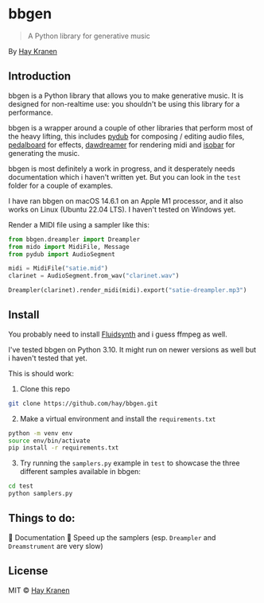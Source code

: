 # bbgen
> A Python library for generative music

By [Hay Kranen](http://www.haykranen.nl)

## Introduction
bbgen is a Python library that allows you to make generative music. It is designed for non-realtime use: you shouldn't be using this library for a performance.

bbgen is a wrapper around a couple of other libraries that perform most of the heavy lifting, this includes [pydub](https://pydub.com/) for composing / editing audio files, [pedalboard](https://spotify.github.io/pedalboard/index.html) for effects, [dawdreamer](https://github.com/DBraun/DawDreamer) for rendering midi and [isobar](https://ideoforms.github.io/isobar/) for generating the music.

bbgen is most definitely a work in progress, and it desperately needs documentation which i haven't written yet. But you can look in the `test` folder for a couple of examples.

I have ran bbgen on macOS 14.6.1 on an Apple M1 processor, and it also works on Linux (Ubuntu 22.04 LTS). I haven't tested on Windows yet.

Render a MIDI file using a sampler like this:
```python
from bbgen.dreampler import Dreampler
from mido import MidiFile, Message
from pydub import AudioSegment

midi = MidiFile("satie.mid")
clarinet = AudioSegment.from_wav("clarinet.wav")

Dreampler(clarinet).render_midi(midi).export("satie-dreampler.mp3")
```

## Install
You probably need to install [Fluidsynth](https://www.fluidsynth.org/) and i guess ffmpeg as well.

I've tested bbgen on Python 3.10. It might run on newer versions as well but i haven't tested that yet.

This is should work:
1. Clone this repo
```bash
git clone https://github.com/hay/bbgen.git
```

2. Make a virtual environment and install the `requirements.txt`
```bash
python -m venv env
source env/bin/activate
pip install -r requirements.txt
```

3. Try running the `samplers.py` example in `test` to showcase the three different samples available in bbgen:
```bash
cd test
python samplers.py
```

## Things to do:
🔲 Documentation
🔲 Speed up the samplers (esp. `Dreampler` and `Dreamstrument` are very slow)

## License
MIT &copy; [Hay Kranen](http://www.haykranen.nl)